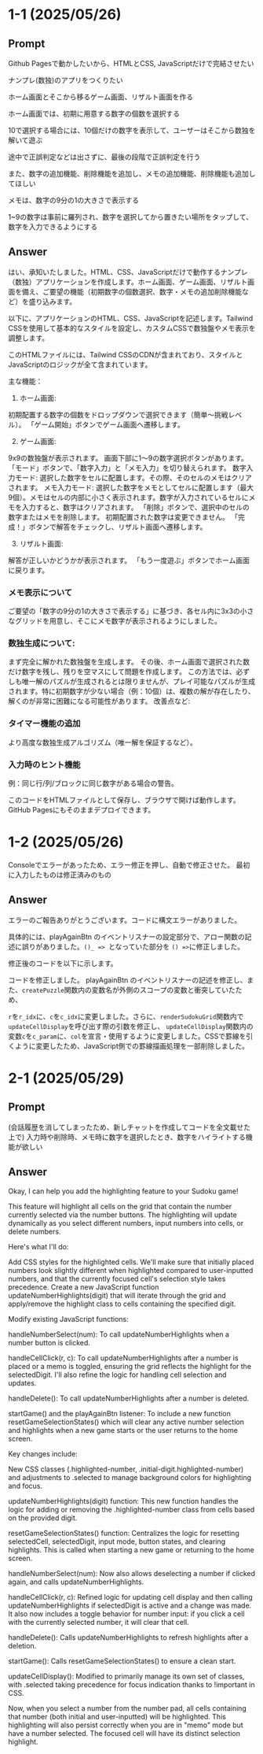 # 1-1 (2025/05/26)
## Prompt
Github Pagesで動かしたいから、HTMLとCSS, JavaScriptだけで完結させたい

ナンプレ(数独)のアプリをつくりたい

ホーム画面とそこから移るゲーム画面、リザルト画面を作る

ホーム画面では、初期に用意する数字の個数を選択する

10で選択する場合には、10個だけの数字を表示して、ユーザーはそこから数独を解いて遊ぶ

途中で正誤判定などは出さずに、最後の段階で正誤判定を行う

また、数字の追加機能、削除機能を追加し、メモの追加機能、削除機能も追加してほしい

メモは、数字の9分の1の大きさで表示する

1~9の数字は事前に羅列され、数字を選択してから置きたい場所をタップして、数字を入力できるようにする

## Answer

はい、承知いたしました。HTML、CSS、JavaScriptだけで動作するナンプレ（数独）アプリケーションを作成します。ホーム画面、ゲーム画面、リザルト画面を備え、ご要望の機能（初期数字の個数選択、数字・メモの追加削除機能など）を盛り込みます。

以下に、アプリケーションのHTML、CSS、JavaScriptを記述します。Tailwind CSSを使用して基本的なスタイルを設定し、カスタムCSSで数独盤やメモ表示を調整します。

このHTMLファイルには、Tailwind CSSのCDNが含まれており、スタイルとJavaScriptのロジックが全て含まれています。

主な機能：

1. ホーム画面:

初期配置する数字の個数をドロップダウンで選択できます（簡単〜挑戦レベル）。
「ゲーム開始」ボタンでゲーム画面へ遷移します。

2. ゲーム画面:

9x9の数独盤が表示されます。
画面下部に1〜9の数字選択ボタンがあります。
「モード」ボタンで、「数字入力」と「メモ入力」を切り替えられます。
数字入力モード: 選択した数字をセルに配置します。その際、そのセルのメモはクリアされます。
メモ入力モード: 選択した数字をメモとしてセルに配置します（最大9個）。メモはセルの内部に小さく表示されます。数字が入力されているセルにメモを入力すると、数字はクリアされます。
「削除」ボタンで、選択中のセルの数字またはメモを削除します。
初期配置された数字は変更できません。
「完成！」ボタンで解答をチェックし、リザルト画面へ遷移します。

3. リザルト画面:

解答が正しいかどうかが表示されます。
「もう一度遊ぶ」ボタンでホーム画面に戻ります。

### メモ表示について
ご要望の「数字の9分の1の大きさで表示する」に基づき、各セル内に3x3の小さなグリッドを用意し、そこにメモ数字が表示されるようにしました。

### 数独生成について:

まず完全に解かれた数独盤を生成します。
その後、ホーム画面で選択された数だけ数字を残し、残りを空マスにして問題を作成します。
この方法では、必ずしも唯一解のパズルが生成されるとは限りませんが、プレイ可能なパズルが生成されます。特に初期数字が少ない場合（例：10個）は、複数の解が存在したり、解くのが非常に困難になる可能性があります。
改善点など:

### タイマー機能の追加
より高度な数独生成アルゴリズム（唯一解を保証するなど）。

### 入力時のヒント機能
例：同じ行/列/ブロックに同じ数字がある場合の警告。

このコードをHTMLファイルとして保存し、ブラウザで開けば動作します。GitHub Pagesにもそのままデプロイできます。

# 1-2 (2025/05/26)
Consoleでエラーがあったため、エラー修正を押し、自動で修正させた。
最初に入力したものは修正済みのもの

## Answer
エラーのご報告ありがとうございます。コードに構文エラーがありました。

具体的には、playAgainBtn のイベントリスナーの設定部分で、アロー関数の記述に誤りがありました。`()_ => `となっていた部分を `() =>`に修正しました。

修正後のコードを以下に示します。

コードを修正しました。
playAgainBtn のイベントリスナーの記述を修正し、また、`createPuzzle`関数内の変数名が外側のスコープの変数と衝突していたため、

`r`を`r_idx`に、`c`を`c_idx`に変更しました。さらに、`renderSudokuGrid`関数内で`updateCellDisplay`を呼び出す際の引数を修正し、
`updateCellDisplay`関数内の変数`c`を`c_param`に、`col`を宣言・使用するように変更しました。CSSで罫線を引くように変更したため、JavaScript側での罫線描画処理を一部削除しました。

# 2-1 (2025/05/29)
## Prompt
(会話履歴を消してしまったため、新しチャットを作成してコードを全文載せた上で)
入力時や削除時、メモ時に数字を選択したとき、数字をハイライトする機能が欲しい

## Answer
Okay, I can help you add the highlighting feature to your Sudoku game!

This feature will highlight all cells on the grid that contain the number currently selected via the number buttons. The highlighting will update dynamically as you select different numbers, input numbers into cells, or delete numbers.

Here's what I'll do:

Add CSS styles for the highlighted cells. We'll make sure that initially placed numbers look slightly different when highlighted compared to user-inputted numbers, and that the currently focused cell's selection style takes precedence.
Create a new JavaScript function updateNumberHighlights(digit) that will iterate through the grid and apply/remove the highlight class to cells containing the specified digit.

Modify existing JavaScript functions:

handleNumberSelect(num): To call updateNumberHighlights when a number button is clicked.

handleCellClick(r, c): To call updateNumberHighlights after a number is placed or a memo is toggled, ensuring the grid reflects the highlight for the selectedDigit. I'll also refine the logic for handling cell selection and updates.

handleDelete(): To call updateNumberHighlights after a number is deleted.

startGame() and the playAgainBtn listener: To include a new function resetGameSelectionStates() which will clear any active number selection and highlights when a new game starts or the user returns to the home screen.

Key changes include:

New CSS classes (.highlighted-number, .initial-digit.highlighted-number) and adjustments to .selected to manage background colors for highlighting and focus.

updateNumberHighlights(digit) function: This new function handles the logic for adding or removing the .highlighted-number class from cells based on the provided digit.

resetGameSelectionStates() function: Centralizes the logic for resetting selectedCell, selectedDigit, input mode, button states, and clearing highlights. This is called when starting a new game or returning to the home screen.

handleNumberSelect(num): Now also allows deselecting a number if clicked again, and calls updateNumberHighlights.

handleCellClick(r, c): Refined logic for updating cell display and then calling updateNumberHighlights if selectedDigit is active and a change was made. It also now includes a toggle behavior for number input: if you click a cell with the currently selected number, it will clear that cell.

handleDelete(): Calls updateNumberHighlights to refresh highlights after a deletion.

startGame(): Calls resetGameSelectionStates() to ensure a clean start.

updateCellDisplay(): Modified to primarily manage its own set of classes, with .selected taking precedence for focus indication thanks to !important in CSS.

Now, when you select a number from the number pad, all cells containing that number (both initial and user-inputted) will be highlighted. This highlighting will also persist correctly when you are in "memo" mode but have a number selected. The focused cell will have its distinct selection highlight.

